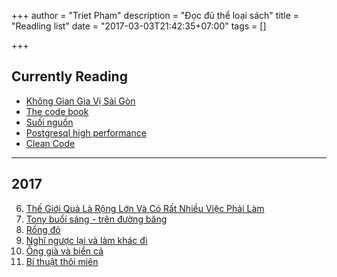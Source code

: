 +++
author = "Triet Pham"
description = "Đọc đủ thể loại sách"
title = "Readling list"
date = "2017-03-03T21:42:35+07:00"
tags = []

+++

## Currently Reading

- [Không Gian Gia Vị Sài Gòn](https://tiki.vn/khong-gian-gia-v-sai-gon-p550130.html)
- [The code book](https://www.amazon.com/Code-Book-Science-Secrecy-Cryptography/dp/0385495323)
- [Suối nguồn](https://tiki.vn/su-i-ngu-n-the-fountainhead-2014-p394427.html)
- [Postgresql high performance](https://www.amazon.com/PostgreSQL-High-Performance-Gregory-Smith/dp/184951030X)
- [Clean Code](https://www.amazon.com/Clean-Code-Handbook-Software-Craftsmanship/dp/0132350882)

---

## 2017

6. [Thế Giới Quả Là Rộng Lớn Và Có Rất Nhiều Việc Phải Làm](https://tiki.vn/th-gi-i-qu-la-r-ng-l-n-va-co-r-t-nhi-u-vi-c-ph-i-lam-p427748.html)
5. [Tony buổi sáng - trên đường băng](https://tiki.vn/tony-bu-i-sang-tren-du-ng-bang-p444695.html)
4. [Rồng đỏ](https://tiki.vn/r-ng-d-p413096.html)
3. [Nghĩ ngược lại và làm khác đi](https://tiki.vn/nghi-ngu-c-l-i-va-lam-khac-di-p431166.html)
2. [Ông già và biển cả](https://tiki.vn/ong-gia-va-bi-n-c-dinh-t-p402082.html)
1. [Bí thuật thôi miên](https://tiki.vn/bi-m-t-thu-t-thoi-mien-p447583.html)
